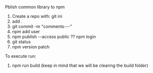 Pblish common library to npm

1. Create a repo with: git ini
2. add .
3. git commit -m "comments---"
4. npm add user
5. npm publish --access public ?? npm login
6. git status
7. npm version patch

To execute run:

1. npm run build (keep in mind that we will be clearing the build folder)
